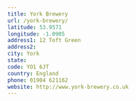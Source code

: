 ```yaml
---
title: York Brewery
url: /york-brewery/
latitude: 53.9571
longitude: -1.0905
address1: 12 Toft Green
address2: 
city: York
state: 
code: YO1 6JT
country: England
phone: 01904 621162
website: http://www.york-brewery.co.uk
---
```


